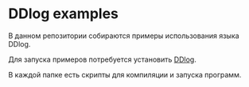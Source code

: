 # DDlog examples

В данном репозитории собираются примеры использования языка DDlog.

Для запуска примеров потребуется установить [DDlog](https://github.com/vmware/differential-datalog/blob/master/README.md#Installation).

В каждой папке есть скрипты для компиляции и запуска программ.





